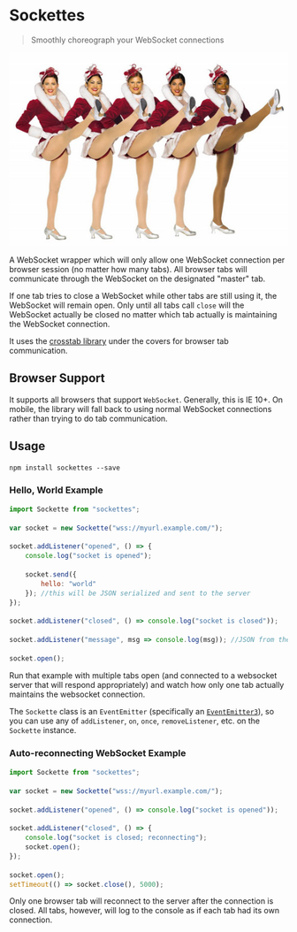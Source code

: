 # Sockettes

> Smoothly choreograph your WebSocket connections

![rockettes](rockettes.jpg)

A WebSocket wrapper which will only allow one WebSocket connection per browser session (no matter how many tabs). All browser tabs will communicate through the WebSocket on the designated "master" tab.

If one tab tries to close a WebSocket while other tabs are still using it, the WebSocket will remain open. Only until all tabs call `close` will the WebSocket actually be closed no matter which tab actually is maintaining the WebSocket connection.

It uses the [crosstab library](https://github.com/tejacques/crosstab) under the covers for browser tab communication.

## Browser Support

It supports all browsers that support `WebSocket`. Generally, this is IE 10+. On mobile, the library will fall back to using normal WebSocket connections rather than trying to do tab communication.

## Usage

```
npm install sockettes --save
```

### Hello, World Example

```js
import Sockette from "sockettes";

var socket = new Sockette("wss://myurl.example.com/");

socket.addListener("opened", () => {
	console.log("socket is opened");

	socket.send({
		hello: "world"
	}); //this will be JSON serialized and sent to the server
});

socket.addListener("closed", () => console.log("socket is closed"));

socket.addListener("message", msg => console.log(msg)); //JSON from the server is parsed

socket.open();
```

Run that example with multiple tabs open (and connected to a websocket server that will respond appropriately) and watch how only one tab actually maintains the websocket connection.

The `Sockette` class is an `EventEmitter` (specifically an [`EventEmitter3`](https://github.com/primus/eventemitter3)), so you can use any of `addListener`, `on`, `once`, `removeListener`, etc. on the `Sockette` instance.

### Auto-reconnecting WebSocket Example

```js
import Sockette from "sockettes";

var socket = new Sockette("wss://myurl.example.com/");

socket.addListener("opened", () => console.log("socket is opened"));

socket.addListener("closed", () => {
	console.log("socket is closed; reconnecting");
	socket.open();
});

socket.open();
setTimeout(() => socket.close(), 5000);
```

Only one browser tab will reconnect to the server after the connection is closed. All tabs, however, will log to the console as if each tab had its own connection.
